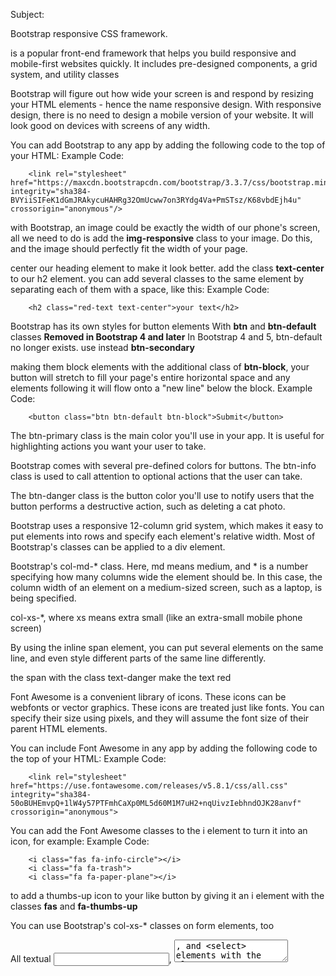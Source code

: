 Subject:

Bootstrap responsive CSS framework.

is a popular front-end framework that helps you build responsive and mobile-first websites quickly. 
It includes pre-designed components, a grid system, and utility classes

Bootstrap will figure out how wide your screen is and respond by resizing your HTML elements - hence the name responsive design.
With responsive design, there is no need to design a mobile version of your website. It will look good on devices with screens of any width.

You can add Bootstrap to any app by adding the following code to the top of your HTML:
Example Code:
```
    <link rel="stylesheet" href="https://maxcdn.bootstrapcdn.com/bootstrap/3.3.7/css/bootstrap.min.css" integrity="sha384-BVYiiSIFeK1dGmJRAkycuHAHRg32OmUcww7on3RYdg4Va+PmSTsz/K68vbdEjh4u" crossorigin="anonymous"/>
```

with Bootstrap, an image could be exactly the width of our phone's screen, all we need to do is add the **img-responsive** class to your image. 
Do this, and the image should perfectly fit the width of your page.


center our heading element to make it look better. 
add the class **text-center** to our h2 element.
you can add several classes to the same element by separating each of them with a space, like this:
Example Code:
```
    <h2 class="red-text text-center">your text</h2>
```


Bootstrap has its own styles for button elements
With **btn** and **btn-default** classes
**Removed in Bootstrap 4 and later**
In Bootstrap 4 and 5, btn-default no longer exists.
use instead **btn-secondary**


making them block elements with the additional class of **btn-block**, your button will stretch to fill your page's entire horizontal space and any elements following it will flow onto a "new line" below the block.
Example Code:
```
    <button class="btn btn-default btn-block">Submit</button>
```


The btn-primary class is the main color you'll use in your app. 
It is useful for highlighting actions you want your user to take.


Bootstrap comes with several pre-defined colors for buttons. 
The btn-info class is used to call attention to optional actions that the user can take.


The btn-danger class is the button color you'll use to notify users that the button performs a destructive action, such as deleting a cat photo.


Bootstrap uses a responsive 12-column grid system, which makes it easy to put elements into rows and specify each element's relative width. 
Most of Bootstrap's classes can be applied to a div element.


Bootstrap's col-md-*  class. 
Here, md means medium, and * is a number specifying how many columns wide the element should be. 
In this case, the column width of an element on a medium-sized screen, such as a laptop, is being specified.

col-xs-*, where xs means extra small (like an extra-small mobile phone screen)


By using the inline span element, you can put several elements on the same line, and even style different parts of the same line differently.

the span with the class text-danger make the text red


Font Awesome is a convenient library of icons. 
These icons can be webfonts or vector graphics. 
These icons are treated just like fonts. 
You can specify their size using pixels, and they will assume the font size of their parent HTML elements.

You can include Font Awesome in any app by adding the following code to the top of your HTML:
Example Code:
```
    <link rel="stylesheet" href="https://use.fontawesome.com/releases/v5.8.1/css/all.css" integrity="sha384-50oBUHEmvpQ+1lW4y57PTFmhCaXp0ML5d60M1M7uH2+nqUivzIebhndOJK28anvf" crossorigin="anonymous">
```

You can add the Font Awesome classes to the i element to turn it into an icon, for example:
Example Code:
```
    <i class="fas fa-info-circle"></i>
    <i class="fa fa-trash">
    <i class="fa fa-paper-plane"></i>
```

to add a thumbs-up icon to your like button by giving it an i element with the classes **fas** and **fa-thumbs-up**


You can use Bootstrap's col-xs-* classes on form elements, too


All textual <input>, <textarea>, and <select> elements with the class .form-control have a width of 100%.

Example Code:
```
    <div class="container-fluid">
```
Has responsive fixed widths based on screen size.
Adds margins on the left and right (not edge-to-edge).
Best when you want content to be centered and not touch the screen edges.


Bootstrap has a class called well that can create a visual sense of depth for your columns.


Not every class needs to have corresponding CSS. 
Sometimes we create classes just for the purpose of selecting these elements more easily using jQuery.


When we start using jQuery, we will modify HTML elements without needing to actually change them in HTML.


